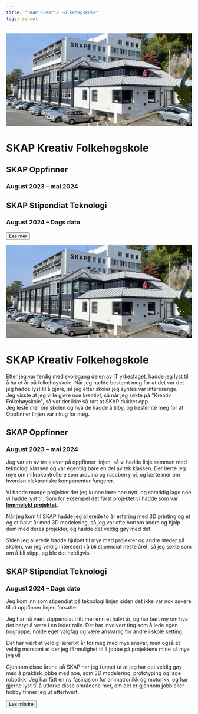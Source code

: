 ```yaml
---
title: "SKAP Kreativ Folkehøgskole"
tags: school
---
```


![SKAP Kreativ Folkehøgskole](/assets/images/School/SkapFHS.jpg)

# SKAP Kreativ Folkehøgskole

<div class="spacer"></div>

## SKAP Oppfinner

### August 2023 – mai 2024

<div class="spacer"></div>

## SKAP Stipendiat Teknologi

### August 2024 – Dags dato


<div class="spacer"></div>

<button class="expand-button">Les mer</button>

<div class="split">

![SKAP Kreativ Folkehøgskole](/assets/images/School/SkapFHS.jpg)

# SKAP Kreativ Folkehøgskole

Etter jeg var ferdig med skolegang delen av IT yrkesfaget, hadde jeg lyst til å ha et år på folkehøyskole. Når jeg hadde bestemt meg for at det var det jeg hadde lyst til å gjøre, så jeg etter skoler jeg syntes var interesange.  
Jeg visste at jeg ville gjøre noe kreativt, så når jeg søkte på "Kreativ Folkehøyskole", så var det ikke så rart at SKAP dukket opp.  
Jeg leste mer om skolen og hva de hadde å tilby, og bestemte meg for at Oppfinner linjen var riktig for meg.

<div class="spacer"></div>

## SKAP Oppfinner

### August 2023 – mai 2024

Jeg var en av tre elever på oppfinner linjen, så vi hadde linje sammen med teknologi klassen og var egentlig bare en del av tek klassen. Der lærte jeg mye om mikrokontrollere som arduino og raspberry pi, og lærte mer om hvordan elektroniske komponenter fungerer.

Vi hadde mange projekter der jeg kunne lære noe nytt, og samtidig lage noe vi hadde lyst til. Som for eksempel det først projektet vi hadde som var **[lommelykt projektet](/projects/project1/)**.

Når jeg kom til SKAP hadde jeg allerede to år erfaring med 3D printing og et og et halvt år med 3D modelering, så jeg var ofte bortom andre og hjalp dem med deres projekter, og hadde det veldig gøy med det.

<div class="spacer"></div>

Siden jeg allerede hadde hjulpet til mye med projekter og andre steder på skolen, var jeg veldig interesert i å bli stipendiat neste året, så jeg søkte som om å bli stipp, og ble det heldigvis.

<div class="spacer"></div>

## SKAP Stipendiat Teknologi

### August 2024 – Dags dato

Jeg kom inn som stipendiat på teknologi linjen siden det ikke var nok søkere til at oppfinner linjen forsatte.

Jeg har nå vært stippendiat i litt mer enn et halvt år, og har lært my om hva det betyr å være i en leder rolle. Det har involvert ting som å lede egen bogruppe, holde eget valgfag og være ansvarlig for andre i skole setting. 

Det har vært et veldig lærerikt år for meg med mye ansvar, men også et veldig morsomt et der jeg fårmulighet til å jobbe på projektene mine så mye jeg vil.

Gjennom disse årene på SKAP har jeg funnet ut at jeg har det veldig gøy med å praktisk jobbe med noe, som 3D modelering, prototyping og lage robotikk. Jeg har fått en ny fasinasjon for animatronikk og motorikk, og har gjerne lyst til å utforke disse områdene mer, om det er gjennom jobb eller hobby finner jeg ut etterhvert.


<div class="spacer"></div>

<button class="expand-button">Les mindre</button>
